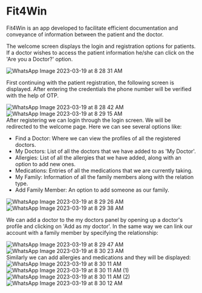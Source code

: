 # Fit4Win
Fit4Win is an app developed to facilitate efficient documentation and conveyance of information between the patient and the doctor.  

The welcome screen displays the login and registration options for patients. If a doctor wishes to access the patient information he/she can click on the 'Are you a Doctor?' option.  

![WhatsApp Image 2023-03-19 at 8 28 31 AM](https://user-images.githubusercontent.com/89999331/226151894-dded4f8c-ff4d-4f81-9b84-ed8af0bac9cb.jpeg)  

First continuing with the patient registration, the following screen is displayed. After entering the credentials the phone number will be verified with the help of OTP.

![WhatsApp Image 2023-03-19 at 8 28 42 AM](https://user-images.githubusercontent.com/89999331/226152656-78c6651c-c0ec-4e5a-81a1-256579635b78.jpeg)  &nbsp; &nbsp; &nbsp; &nbsp;           ![WhatsApp Image 2023-03-19 at 8 29 15 AM](https://user-images.githubusercontent.com/89999331/226152658-ecc50982-9963-437e-b23d-5979d94bccaf.jpeg)  
After registering we can login through the login screen. We will be redirected to the welcome page. Here we can see several options like:
* Find a Doctor: Where we can view the profiles of all the registered doctors.
* My Doctors: List of all the doctors that we have added to as 'My Doctor'.
* Allergies: List of all the allergies that we have added, along with an option to add new ones.
* Medications: Entries of all the medications that we are currently taking.
* My Family: Information of all the family members along with the relation type.
* Add Family Member: An option to add someone as our family.  

![WhatsApp Image 2023-03-19 at 8 29 26 AM](https://user-images.githubusercontent.com/89999331/226152931-a5fae2dd-cc0a-4ace-9b76-bce62a01ecbb.jpeg)   &nbsp; &nbsp; &nbsp; &nbsp; ![WhatsApp Image 2023-03-19 at 8 29 38 AM](https://user-images.githubusercontent.com/89999331/226152949-f0b286e4-cf98-48f7-8500-3b96f7f027e0.jpeg)  


We can add a doctor to the my doctors panel by opening up a doctor's profile and clicking on 'Add as my doctor'. In the same way we can link our account with a family member by specifying the relationship:  

![WhatsApp Image 2023-03-19 at 8 29 47 AM](https://user-images.githubusercontent.com/89999331/226153285-5e165d9f-151e-4433-a413-7ebffd50dc93.jpeg) &nbsp; &nbsp; &nbsp; &nbsp;             ![WhatsApp Image 2023-03-19 at 8 30 23 AM](https://user-images.githubusercontent.com/89999331/226153327-e592ad8a-10a3-447f-8993-6c4631fad755.jpeg)  
 Similarly we can add allergies and medications and they will be displayed:  
![WhatsApp Image 2023-03-19 at 8 30 11 AM](https://user-images.githubusercontent.com/89999331/226153350-9c3deb03-d685-41f7-a7ee-8d5b96d0cc7e.jpeg)  &nbsp; &nbsp; &nbsp; &nbsp;           ![WhatsApp Image 2023-03-19 at 8 30 11 AM (1)](https://user-images.githubusercontent.com/89999331/226153374-ee1243b0-c107-424a-94f5-45c1eec14165.jpeg) &nbsp; &nbsp; &nbsp; &nbsp;           ![WhatsApp Image 2023-03-19 at 8 30 11 AM (2)](https://user-images.githubusercontent.com/89999331/226153353-95f5da17-fcef-4b79-9794-0caa8d1ac496.jpeg)  &nbsp; &nbsp; &nbsp; &nbsp;           ![WhatsApp Image 2023-03-19 at 8 30 12 AM](https://user-images.githubusercontent.com/89999331/226153346-03750d36-54f1-42fe-8ba8-f546fe2bad26.jpeg)


